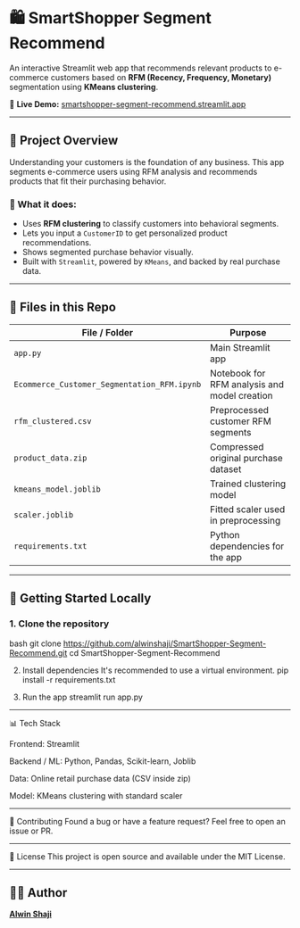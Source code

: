 # 🛍️ SmartShopper Segment Recommend

An interactive Streamlit web app that recommends relevant products to e-commerce customers based on **RFM (Recency, Frequency, Monetary)** segmentation using **KMeans clustering**.

🔗 **Live Demo:** [smartshopper-segment-recommend.streamlit.app](https://smartshopper-segment-recommend.streamlit.app)

---

## 📌 Project Overview

Understanding your customers is the foundation of any business. This app segments e-commerce users using RFM analysis and recommends products that fit their purchasing behavior.

### 🧠 What it does:
- Uses **RFM clustering** to classify customers into behavioral segments.
- Lets you input a `CustomerID` to get personalized product recommendations.
- Shows segmented purchase behavior visually.
- Built with `Streamlit`, powered by `KMeans`, and backed by real purchase data.

---

## 📂 Files in this Repo

| File / Folder         | Purpose |
|-----------------------|---------|
| `app.py`              | Main Streamlit app |
| `Ecommerce_Customer_Segmentation_RFM.ipynb` | Notebook for RFM analysis and model creation |
| `rfm_clustered.csv`   | Preprocessed customer RFM segments |
| `product_data.zip`    | Compressed original purchase dataset |
| `kmeans_model.joblib` | Trained clustering model |
| `scaler.joblib`       | Fitted scaler used in preprocessing |
| `requirements.txt`    | Python dependencies for the app |

---

## 🚀 Getting Started Locally

### 1. Clone the repository

bash
git clone https://github.com/alwinshaji/SmartShopper-Segment-Recommend.git
cd SmartShopper-Segment-Recommend

2. Install dependencies
It's recommended to use a virtual environment.
pip install -r requirements.txt

3. Run the app
streamlit run app.py

---

📊 Tech Stack

Frontend: Streamlit

Backend / ML: Python, Pandas, Scikit-learn, Joblib

Data: Online retail purchase data (CSV inside zip)

Model: KMeans clustering with standard scaler

---
🤝 Contributing
Found a bug or have a feature request? Feel free to open an issue or PR.

---

📜 License
This project is open source and available under the MIT License.

---
## 🙋‍♂️ Author
[**Alwin Shaji**](https://www.linkedin.com/in/alwnshaji)




















